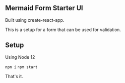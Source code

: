 ## Mermaid Form Starter UI

Built using create-react-app. 


This is a setup for a form that can be used for validation. 

## Setup

Using Node 12

`npm i`
`npm start`

That's it. 


